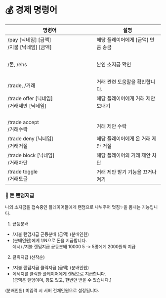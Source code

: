 # 💰 경제 명령어

<table><thead><tr><th width="272">명령어</th><th>설명</th></tr></thead><tbody><tr><td>/pay [닉네임] [금액]<br>/지불 [닉네임] [금액]</td><td>해당 플레이어에게 [금액] 만큼 송금</td></tr><tr><td></td><td>​</td></tr><tr><td>/돈, /ehs</td><td>본인 소지금 확인</td></tr><tr><td>​</td><td>​</td></tr><tr><td>/trade, /거래</td><td>거래 관련 도움말을 확인합니다.</td></tr><tr><td>/trade offer [닉네임]<br>/거래제안 [닉네임]</td><td>해당 플레이어에게 거래 제안 보내기</td></tr><tr><td></td><td>​</td></tr><tr><td>/trade accept<br>/거래수락</td><td>거래 제안 수락</td></tr><tr><td>/trade deny [닉네임]<br>/거래거절</td><td>해당 플레이어에게 온 거래 제안 거절</td></tr><tr><td>/trade block [닉네임]<br>/거래차단</td><td>해당 플레이어의 거래 제안 차단</td></tr><tr><td>/trade toggle<br>/거래토글</td><td>거래 제안 받기 기능을 끄거나 켜기</td></tr></tbody></table>

### 💸 돈 랜덤지급

나의 소지금을 접속중인 플레이어들에게 랜덤으로 나눠주어 멋짐✨을 뽐내는 기능입니다.

1. 균등분배&#x20;

* &#x20; /지불 랜덤지급 균등분배 (금액) (분배인원)
* &#x20;  (분배인원)에게 1/N으로 돈을 지급합니다.\
  &#x20;    예시) /지불 랜덤지급 균등분배 10000 5 -> 5명에게 2000원씩 지급

2. 클릭지급 (선착순)

* &#x20; /지불 랜덤지급 클릭지급 (금액) (분배인원)
* 메세지를 클릭한 플레이어에게 랜덤으로 지급합니다.\
  &#x20;\[금액은 랜덤이며, 꽝도 있고, 한번만 받을 수 있습니다.]

(분배인원) 미입력 시 서버 전체인원으로 설정됩니다.
